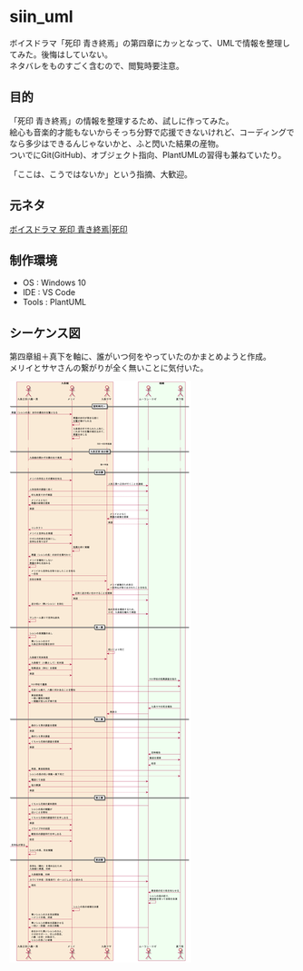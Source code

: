 # siin_uml

ボイスドラマ「死印 青き終焉」の第四章にカッとなって、UMLで情報を整理してみた。後悔はしていない。  
ネタバレをものすごく含むので、閲覧時要注意。

## 目的

「死印 青き終焉」の情報を整理するため、試しに作ってみた。  
絵心も音楽的才能もないからそっち分野で応援できないけれど、コーディングでなら多少はできるんじゃないかと、ふと閃いた結果の産物。  
ついでにGit(GitHub)、オブジェクト指向、PlantUMLの習得も兼ねていたり。  

「ここは、こうではないか」という指摘、大歓迎。

## 元ネタ

[ボイスドラマ 死印 青き終焉|死印](http://shiin.jp/special/voice-drama-2nd.html)

## 制作環境

- OS : Windows 10
- IDE : VS Code
- Tools : PlantUML

## シーケンス図

第四章組＋真下を軸に、誰がいつ何をやっていたのかまとめようと作成。  
メリイとサヤさんの繋がりが全く無いことに気付いた。

![全体シーケンス図](out/sequence/sequence.png)

